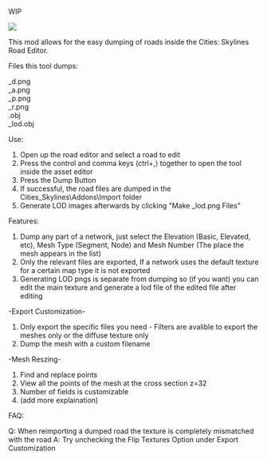 WIP

![](Images/panel-image1.png)

This mod allows for the easy dumping of roads inside the Cities: Skylines Road Editor.


Files this tool dumps:

_d.png\
_a.png\
_p.png\
_r.png\
.obj\
_lod.obj

Use:
1) Open up the road editor and select a road to edit
2) Press the control and comma keys (ctrl+,) together to open the tool inside the asset editor
3) Press the Dump Button
4) If successful, the road files are dumped in the Cities_Skylines\Addons\Import folder
5) Generate LOD images afterwards by clicking "Make _lod.png Files"

Features:
1) Dump any part of a network, just select the Elevation (Basic, Elevated, etc), Mesh Type (Segment, Node) and Mesh Number (The place the mesh appears in the list)
2) Only the relevant files are exported, If a network uses the default texture for a certain map type it is not exported
3) Generating LOD pngs is separate from dumping so (if you want) you can edit the main texture and generate a lod file of the edited file after editing

-Export Customization-
1) Only export the specific files you need - Filters are avalible to export the meshes only or the diffuse texture only
2) Dump the mesh with a custom filename

-Mesh Reszing-
1) Find and replace points 
2) View all the points of the mesh at the cross section z=32
3) Number of fields is customizable
4) (add more explaination)

FAQ:

Q: When reimporting a dumped road the texture is completely mismatched with the road
A: Try unchecking the Flip Textures Option under Export Customization
